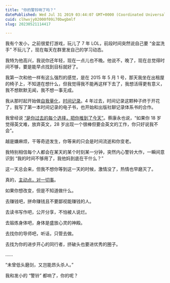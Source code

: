 ```yaml
---
title: "你的警铃响了吗？"
datePublished: Wed Jul 31 2019 03:44:07 GMT+0000 (Coordinated Universal Time)
cuid: clhwvjy02000f09i70bwgbmlf
slug: 20230521114417

---
```


我有个发小，之前很爱打游戏，玩儿了 7 年 LOL，前段时间突然说自己要 “金盆洗手” 不玩儿了，现在每天在群里发自己的学习动态。

我特为他高兴，我说你还年轻，现在一点儿也不晚。他说不，晚了，现在总觉得时间不够，要是能早点找到目标就好了。

我第一次和他一样有这么强烈的感觉，是在 2015 年 5 月 1 号，那天我坐在出租屋的椅子上，不知道在想什么，但我觉得我不能再这样下去了，我想活得更有意义，我不想默默无闻，我不想一事无成。

我从那时起开始做[自我量化](http://mp.weixin.qq.com/s?__biz=MzI3MzU5MDA1OQ==&mid=2247484873&idx=1&sn=b45dd7055fced2c82fbd73482814f94f&chksm=eb21b78ddc563e9b9566f248e8ddc8b665ff5eee22aac28a41a9d6b32f4e78a8a9a2d982ac78&scene=21#wechat_redirect)，[时间记录](http://mp.weixin.qq.com/s?__biz=MzI3MzU5MDA1OQ==&mid=2247485339&idx=1&sn=fde70ccaeaaa3ccbaf308c1e50f763ef&chksm=eb21b5dfdc563cc9e856cf8e4442c4f53853f5482b3d117a41e7b2d8d9582568830e40cb1cfd&scene=21#wechat_redirect)。4 年过去，时间记录这颗种子终于开花了，我写了第一本时间记录的电子书，也开始和出版社聊记录体系书的合作。

我曾经说 [“是你过去的每个选择，把你推到了今天”](http://mp.weixin.qq.com/s?__biz=MzI3MzU5MDA1OQ==&mid=2247485520&idx=1&sn=5eeb4229b85aacacb31c833f3e3baea8&chksm=eb21ba14dc563302c73fef3102610545ecac505dd7ec1f059d2f3d5f65adac9e9ca82d0974d2&scene=21#wechat_redirect)。蔡康永也说，“如果你 18 岁觉得英文难，放弃英文，28 岁出现一个很棒但要会英文的工作，你只好说我不会”。

越是嫌麻烦，干等奇迹发生，你等来的只会是时间流逝和你变老。

我特别相信每个人都会在某天的某个时刻某一分钟，突然内心警铃大作，一瞬间意识到 “我的时间不够用了，我他妈到底在干什么？”

这一天总会来，但我不想你等到这一天的时候，激情没了，热情也早磨灭了。

真的，[主动点，对一切事](https://mp.weixin.qq.com/s?__biz=MzAwNzEzNzU0Ng==&mid=2649586920&idx=1&sn=f005a1e540efff5634c881ec6dd02379&scene=21#wechat_redirect)。

如果你想改变，但是不知道做什么。

去赚钱吧，拼命赚钱且不要鄙视能赚钱的人。

去读书写作吧，公开分享，不怕被人说烂。

去锻炼身体吧，身体是盛放心灵的神殿。

去找你的导师吧，听话，只管去做。

去找为你的进步开心的同行者，挤破头也要进优秀的圈子。

......

“未曾低头磨剑，又岂能昂头杀人。”

我和发小的 “警铃” 都响了，你的呢？